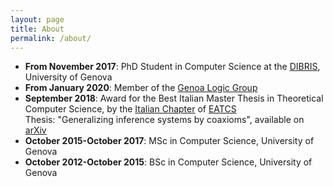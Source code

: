 ```yaml
---
layout: page
title: About
permalink: /about/
---
```


* **From November 2017**: PhD Student in Computer Science at the [DIBRIS](https://dibris.unige.it), University of Genova
* **From January 2020**: Member of the [Genoa Logic Group](http://logic.dima.unige.it) 
* **September 2018**: Award for the Best Italian Master Thesis in Theoretical Computer Science, by the [Italian Chapter](https://eatcs.org/index.php/italian-chapter) of [EATCS](https://eatcs.org/index.php/about)  
Thesis: "Generalizing inference systems by coaxioms",  available on [arXiv](https://arxiv.org/abs/1712.01014) 
* **October 2015-October 2017**: MSc in Computer Science, University of Genova 
* **October 2012-October 2015**: BSc in Computer Science, University of Genova 

